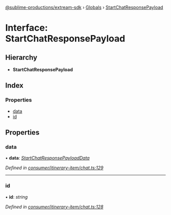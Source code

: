 [@sublime-productions/extream-sdk](../README.md) › [Globals](../globals.md) › [StartChatResponsePayload](startchatresponsepayload.md)

# Interface: StartChatResponsePayload

## Hierarchy

* **StartChatResponsePayload**

## Index

### Properties

* [data](startchatresponsepayload.md#data)
* [id](startchatresponsepayload.md#id)

## Properties

###  data

• **data**: *[StartChatResponsePayloadData](startchatresponsepayloaddata.md)*

*Defined in [consumer/itinerary-item/chat.ts:129](https://github.com/Extream-SaaS/ex-sdk/blob/936e0b7/src/consumer/itinerary-item/chat.ts#L129)*

___

###  id

• **id**: *string*

*Defined in [consumer/itinerary-item/chat.ts:128](https://github.com/Extream-SaaS/ex-sdk/blob/936e0b7/src/consumer/itinerary-item/chat.ts#L128)*
